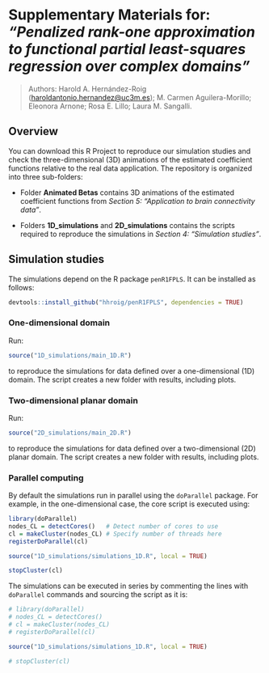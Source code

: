 
<!-- README.md is generated from README.Rmd. Please edit that file -->

# Supplementary Materials for: *“Penalized rank-one approximation to functional partial least-squares regression over complex domains”*

> Authors: Harold A. Hernández-Roig (<haroldantonio.hernandez@uc3m.es>);
> M. Carmen Aguilera-Morillo; Eleonora Arnone; Rosa E. Lillo; Laura M.
> Sangalli.

## Overview

You can download this R Project to reproduce our simulation studies and
check the three-dimensional (3D) animations of the estimated coefficient
functions relative to the real data application. The repository is
organized into three sub-folders:

- Folder **Animated Betas** contains 3D animations of the estimated
  coefficient functions from *Section 5: “Application to brain
  connectivity data”*.

- Folders **1D_simulations** and **2D_simulations** contains the scripts
  required to reproduce the simulations in *Section 4: “Simulation
  studies”*.

## Simulation studies

The simulations depend on the R package `penR1FPLS`. It can be installed
as follows:

``` r
devtools::install_github("hhroig/penR1FPLS", dependencies = TRUE)
```

### One-dimensional domain

Run:

``` r
source("1D_simulations/main_1D.R")
```

to reproduce the simulations for data defined over a one-dimensional
(1D) domain. The script creates a new folder with results, including
plots.

### Two-dimensional planar domain

Run:

``` r
source("2D_simulations/main_2D.R")
```

to reproduce the simulations for data defined over a two-dimensional
(2D) planar domain. The script creates a new folder with results,
including plots.

### Parallel computing

By default the simulations run in parallel using the `doParallel`
package. For example, in the one-dimensional case, the core script is
executed using:

``` r
library(doParallel)
nodes_CL = detectCores()   # Detect number of cores to use
cl = makeCluster(nodes_CL) # Specify number of threads here
registerDoParallel(cl)

source("1D_simulations/simulations_1D.R", local = TRUE)

stopCluster(cl)
```

The simulations can be executed in series by commenting the lines with
`doParallel` commands and sourcing the script as it is:

``` r
# library(doParallel)
# nodes_CL = detectCores()   
# cl = makeCluster(nodes_CL) 
# registerDoParallel(cl)

source("1D_simulations/simulations_1D.R", local = TRUE)

# stopCluster(cl)
```
